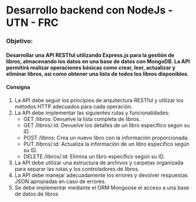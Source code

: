 <h1>Desarrollo backend con NodeJs - UTN - FRC</h1>

<h3>Objetivo:</h3>  
<h4>Desarrollar una API RESTful utilizando Express.js para la gestión de libros, almacenando los datos en una base de datos con MongoDB. La API permitirá realizar operaciones básicas como crear, leer, actualizar y eliminar libros, así como
obtener una lista de todos los libros disponibles.</h4>

<h4>Consigna</h4> 
<ol>
  <li>La API debe seguir los principios de arquitectura RESTful y utilizar los métodos HTTP
adecuados para cada operación.</li>
  <li>La API debe implementar las siguientes rutas y funcionalidades:
   <ul>
    <li>GET /libros: Devuelve la lista completa de libros.</li>
    <li>GET /libros/:id: Devuelve los detalles de un libro específico según su ID.</li>
    <li>POST /libros: Crea un nuevo libro con la información proporcionada.</li>
    <li>PUT /libros/:id: Actualiza la información de un libro específico según su ID.</li>
    <li>DELETE /libros/:id: Elimina un libro específico según su ID.</li>
   </ul>
  </li>
  <li>La API debe utilizar una estructura de archivos y carpetas organizada para separar las rutas y
los controladores de libros.</li>
  <li>La API debe manejar adecuadamente los errores y devolver respuestas JSON apropiadas en
caso de errores.</li>
  <li>Se debe implementar mediante el ORM Mongoose el acceso a una base de datos de libros</li>
</ol>
